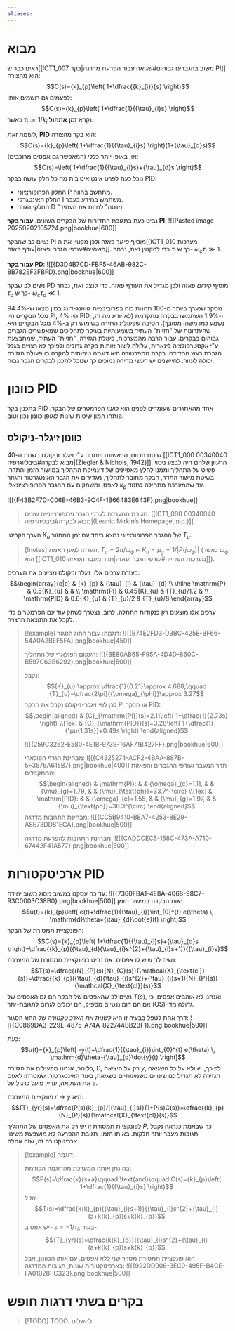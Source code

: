 ```yaml
---
aliases:
---
```

# מבוא
ראינו כבר ש[[ICT1_007 משוב בהגברים גבוהים#שגיאה עבור הפרעת מדרגה|בקר PI]] הוא מהצורה:
$$C(s)={k}_{p}\left( 1+\dfrac{{k}_{i}}{s} \right)$$
לפעמים גם רושמים אותו:
$$C(s)={k}_{p}\left( 1+\dfrac{1}{{\tau}_{i}s} \right)$$
כאשר ${\tau}_{i}:=1/{k}_{i}$ נקרא **זמן אתחול**.

לעומת זאת, **PID** הוא בקר מהצורה:
$$C(s)={k}_{p}\left( 1+\dfrac{1}{{\tau}_{i}s} \right)(1+{\tau}_{d}s)$$
או, באופן יותר כללי (המאפשר גם אפסים מרוכבים):
$$C(s)=\left( 1+\dfrac{1}{{\tau}_{i}s}+{\tau}_{d}s \right)$$
נוכל כעת לפרט אינטואיטיבית מה כל חלק עושה בבקר PID:
- החלק הפרופורציוני P מתחשב בהווה.
- החלק האינטגרלי I משתמש במידע בעבר.
- החלקי הגוזר D "מנסה" לחזות את העתיד.

נביט כעת בתגובת התדירות של הבקרים השונים.
**עבור בקר PI**:
![[Pasted image 20250202105724.png|bookhue|600]]

נשים לב שהבקר PI מוסיף *פיגור* פאזה ולכן מקטין את ה[[ICT1_010 מערכות השהייה#עודפי הגבר ופאזה|עודף פאזה]]. כדי להקטין זאת, נבחר ${\tau}_{i}$ כך ש- ${\omega}_{c}{\tau}_{i}\gg 1$.

**עבור בקר PD**:
![[{D3D4B7CD-FBF5-46AB-982C-8B782EF3FBFD}.png|bookhue|600]]

נשים לב שבקר PD מוסיף *קידום* פאזה ולכן מגדיל את העודף פאזה. כדי לנצל זאת, נבחר ${\tau}_{d}$ כך ש- ${\omega}_{c}{\tau}_{d} \not\ll 1$.

מסקר שנערך ביותר מ-100 תחנות כוח בפרובינציית גוואנג-דונג בסין מצאו ש-$94.4\%$ מכל הבקרים היו PI, $4\%$ היו PID, ו-$1.9\%$ השתמשו בבקרה מתקדמת (לא יודע מה זה, נשמע כמו משהו מסובך). הסיבה שפעולת הגזירה בשימוש רק ב-$4\%$ מכל הבקרים היא שהיתרונות של "חזיית" העתיד משמעותיות בעיקר לתהליכים שמאפשרים הגברים גבוהים בבקרים. עבור הרבה מהמערכות, פעולת הגזירה, "חזיית" העתיד, שמתבצעת ע"י אקסטרפולציה לינארית, עלולה ליצור אותות בקרה גדולים ולפיכך לא רצויים בגלל הגברת רעש המדידה. בקרת טמפרטורה היא דוגמה טיפוסית למקרה בו פעולת הגזירה יכולה לעזור: לחיישנים יש רעשי מדידה נמוכים כך שנוכל לתכנן לבקרים הגבר גבוה.



# כוונון PID

בתכנון בקר PID אחד מהאתגרים שעומדים לפנינו הוא *כוונון* הפרמטרים של הבקר. פותחו המון שיטות שונות לאופן כוונון נכון וטוב.

## כוונון זיגלר-ניקולס
שיטת הכוונון הראשונה פותחה ע"י זיגלר וניקולס בשנות ה-40 [[ICT1_000 00340040 מבוא לבקרה#ביבליוגרפיה|(Ziegler & Nichols, 1942)]]. הרעיון שלהם היה לבצע ניסוי פשוט על התהליך וממנו לחלץ מאפיינים של דינמיקת התהליך במישור הזמן והתדר.
בשיטת מישור התדר, הבקר מחובר לתהליך, מגדירים את הגבר האינטגרטור והגוזר לאפס, ומשחקים עם ההגבר הפרופורציונאלי ${k}_{p}$ עד שהמערכת מתחילה לתנוד.

![[{F43B2F7D-C06B-46B3-9C4F-1B66483E643F}.png|bookhue]]
>תגובת המערכת לערכי הגבר פרופורציוניים שונים. [[ICT1_000 00340040 מבוא לבקרה#ביבליוגרפיה|(Leonid Mirkin’s Homepage, n.d.)]].

הערך הקריטי ${K}_{u}$ של ההגבר הפרופורציוני נמצא ביחד עם זמן המחזור ${T}_{u}$.

>[!notes] הערה: 
 >למען האמת, ${T}_{u}=2\pi /{\omega}_{\phi}$ ו- ${K}_{u}={\mu}_{g}=1/\lvert P(j\omega _{\phi}) \rvert$ (כאשר ${\omega}_{\phi}$ הוא [[ICT1_010 מערכות השהייה#עודפי הגבר ופאזה|תדר מעבר הפאזה]]).

בעזרת ערכים אלו, זיגלר וניקולס מציעים את הערכים:
$$\begin{array}{c|c}
 & {k}_{p} & {\tau}_{i} & {\tau}_{d} \\
\hline \mathrm{P} & 0.5{K}_{u} &  &  \\
\mathrm{PI} & 0.45{K}_{u} & {T}_{u}/1.2 &  \\
\mathrm{PID} & 0.6{K}_{u} & {T}_{u}/2 & {T}_{u}/8
\end{array}$$

ערכים אלו מוצעים רק כנקודות התחלה. לרוב, נצטרך לשחק עוד עם הפרמטרים כדי לקבל את התוצאה הרצויה.


>[!example] דוגמה: 
> עבור החוג הסגור:
> ![[{B74E2FD3-D3BC-425E-BF66-54A0A2BEF5FA}.png|bookhue|450]]
> 
> העקום הפולארי של התהליך:
> ![[{BE80AB65-F95A-4D4D-860C-B597C63B6292}.png|bookhue|500]]
> 
> נקבל:
> $${K}_{u} \approx  \dfrac{1}{0.21}\approx  4.688,\qquad {T}_{u}=\dfrac{2\pi}{{\omega}_{\phi}}\approx 3.27$$
> לכן לפי זיגלר-ניקולס נקבל את הבקר PI או הבקר PID:
> $$\begin{aligned}
>  & {C}_{\mathrm{PI}}(s)=2.11\left( 1+\dfrac{1}{2.73s} \right) \\[1ex]
>  & {C}_{\mathrm{PID}}(s)=3.28\left( 1+\dfrac{1}{\pu{1.31s}}+0.49s \right)
> \end{aligned}$$
> 
> ![[{259C3262-E580-4E1B-9739-16AF71B427FF}.png|bookhue|600]]
> 
> מבחינת הגרף הפולארי:
> ![[{C4325274-ACF2-4BAA-887B-5F3576A615B7}.png|bookhue|400]]
> תדר המעבר ועודפי ההגברים והפאזות המתקבלים:
> $$\begin{aligned}
>  & \mathrm{PI}: &  & {\omega}_{c}=1.11, &  & {\mu}_{g}=1.79, &  & {\mu}_{\text{ph}}=33.7^{\circ}  \\[1ex]
>  & \mathrm{PID}: &  & {\omega}_{c}=1.55, &  & {\mu}_{g}=1.97, &  & {\mu}_{\text{ph}}=36.3^{\circ} 
> \end{aligned}$$
> מבחינת התגובות מדרגה:
> ![[{CC5B9410-BEA7-4253-8E29-A8E73DD81ECA}.png|bookhue|500]]
> 
> מבחינת התגובות להפרעת מדרגה.
> ![[{CADDCEC5-158C-473A-A710-67442F41A577}.png|bookhue|500]]
> 

# ארכיטקטורות PID
עד כה עסקנו במשוב מסוג משוב יחידה:
![[{7360FBA1-4E8A-4068-98C7-93C0003C38B0}.png|bookhue|500]]
אות הבקרה במישור הזמן:
$$u(t)={k}_{p}\left[ e(t)+\dfrac{1}{{\tau}_{i}}\int_{0}^{t} e(\theta) \, \mathrm{d}\theta+{\tau}_{d}\dot{e}(t)  \right]$$
הפונקציית תמסורת של הבקר:
$$C(s)={k}_{p}\left( 1+\dfrac{1}{{\tau}_{i}s}+{\tau}_{d}s \right)=\dfrac{{k}_{p}({\tau}_{d}{\tau}_{i}s^{2}+{\tau}_{i}s+1)}{{\tau}_{i}s}$$
נשים לב שיש לו אפסים. אם נביט בפונקציית תמסורת של המערכת:
$$T(s)=\dfrac{{N}_{P}(s){N}_{C}(s)}{\mathcal{X}_{\text{cl}}(s)}=\dfrac{{k}_{p}({\tau}_{d}{\tau}_{i}s^{2}+{\tau}_{i}s+1){N}_{P}(s)}{\mathcal{X}_{\text{cl}}(s)}$$
נשים לב שהאפסים של הבקר הם גם האפסים של $T(s)$, ואנחנו לא אוהבים אפסים, כי אם הם דומיננטיים מספיק, הם יכולים לגרום לתגובת-יתר ($\mathrm{OS}$) גדולה מדי.

דרך אחת לטפל בבעיה זו היא *לשנות את הארכיטקטורה* של החוג הסגור:
![[{C0869DA3-229E-4875-A74A-822744BB23F1}.png|bookhue|500]]

כעת:
$$u(t)={k}_{p}\left[ -y(t)+\dfrac{1}{{\tau}_{i}}\int_{0}^{t} e(\theta) \, \mathrm{d}\theta-{\tau}_{d}\dot{y}(t)  \right]$$
כלומר, אנחנו מפעילים את הגזירה, D, רק על היציאה $y$, ולא על כל השגיאה $e$. לפיכך, הגזירה לא תגדיל לנו שינויים משמעותיים בשגיאה, בעוד האינטגרטור, שמטרתו לאפס את השגיאה, עדיין פועל כרגיל על $e$.

פונקציית המערכת $r\to y$ היא:
$${T}_{yr}(s)=\dfrac{P(s){k}_{p}/({\tau}_{i}s)}{1+P(s)C(s)}=\dfrac{{k}_{p}{N}_{P}(s)}{\mathcal{X}_{\text{cl}}(s)}$$
לפונקציית תמסורת זו יש רק את האפסים של התהליך $P$, כך שבאמת כנראה נקבל תגובות מעבר יותר חלקות. באותו הזמן, תגובת ההפרעה לא מושפעת משינוי ארכיטקטורה זה, שזה אחלה.


>[!example] דוגמה: 
> 
> בהינתן אותה המערכת מהדוגמה הקודמת:
> $$P(s)=\dfrac{k}{s+a}\qquad \text{and}\qquad C(s)={k}_{p}\left( 1+\dfrac{1}{{\tau}_{i}s} \right)$$
> אז ל-
> $$T(s)=\dfrac{k{k}_{p}({\tau}_{i}s+1)}{{\tau}_{i}s^{2}+{\tau}_{i}(a+k{k}_{p})s+k{k}_{p}}$$
> יש אפס ב- $s=-1/{\tau}_{i}$, בעוד-
> $${T}_{yr}(s)=\dfrac{k{k}_{p}}{{\tau}_{i}s^{2}+{\tau}_{i}(a+k{k}_{p})s+k{k}_{p}}$$
> הוא פונקציית תמסורת מסדר שני ללא אפסים.
> עם אותו הכוונון, אבל בארכיטקטורות שונות, תגובות המדרגה:
> ![[{922DD906-3EC9-495F-B4CE-FA01028FC323}.png|bookhue|500]]
> 

# בקרים בשתי דרגות חופש
>[!TODO] TODO: להשלים